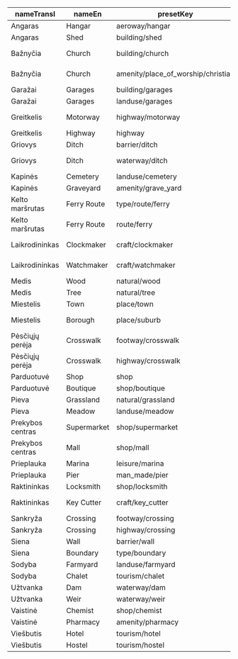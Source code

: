 |nameTransl|nameEn|presetKey|searchable|icon|tags0|tags1|tags2|tags3|tags4|geometryArea|geometryLine|geometryPoint|geometryVertex|geometryRelation|
| ------ | ------ | ------ | ------ | ------ | ------ | ------ | ------ | ------ | ------ | ------ | ------ | ------ | ------ | ------ |
|Angaras|Hangar|aeroway/hangar| | |aeroway=hangar| | | | |area| | | | |
|Angaras|Shed|building/shed| |building|building=shed| | | | |area| |point| | |
|Bažnyčia|Church|building/church| |place-of-worship|building=church| | | | |area| |point| | |
|Bažnyčia|Church|amenity/place_of_worship/christian| |religious-christian|amenity=place_of_worship|religion=christian| | | |area| |point| | |
|Garažai|Garages|building/garages| |warehouse|building=garages| | | | |area| |point| | |
|Garažai|Garages|landuse/garages| | |landuse=garages| | | | |area| | | | |
|Greitkelis|Motorway|highway/motorway| |highway-motorway|highway=motorway| | | | | |line| | | |
|Greitkelis|Highway|highway| | |highway=*| | | | |area|line|point|vertex| |
|Griovys|Ditch|barrier/ditch| | |barrier=ditch| | | | |area|line| | | |
|Griovys|Ditch|waterway/ditch| |waterway-ditch|waterway=ditch| | | | | |line| | | |
|Kapinės|Cemetery|landuse/cemetery| |cemetery|landuse=cemetery| | | | |area| | | | |
|Kapinės|Graveyard|amenity/grave_yard| |cemetery|amenity=grave_yard| | | | |area| |point| | |
|Kelto maršrutas|Ferry Route|type/route/ferry| |route-ferry|type=route|route=ferry| | | | | | | |relation|
|Kelto maršrutas|Ferry Route|route/ferry| |ferry|route=ferry| | | | | |line| | | |
|Laikrodininkas|Clockmaker|craft/clockmaker| |circle-stroked|craft=clockmaker| | | | |area| |point| | |
|Laikrodininkas|Watchmaker|craft/watchmaker| |circle-stroked|craft=watchmaker| | | | |area| |point| | |
|Medis|Wood|natural/wood| |park2|natural=wood| | | | |area| |point| | |
|Medis|Tree|natural/tree| |park|natural=tree| | | | | | |point|vertex| |
|Miestelis|Town|place/town| |town|place=town| | | | |area| |point| | |
|Miestelis|Borough|place/suburb| |triangle-stroked|place=suburb| | | | |area| |point| | |
|Pėsčiųjų perėja|Crosswalk|footway/crosswalk| | |highway=footway|footway=crossing|crossing=zebra| | | |line| | | |
|Pėsčiųjų perėja|Crosswalk|highway/crosswalk| | |highway=crossing|crossing=zebra| | | | | | |vertex| |
|Parduotuvė|Shop|shop| |shop|shop=*| | | | |area| |point| | |
|Parduotuvė|Boutique|shop/boutique| |shop|shop=boutique| | | | |area| |point| | |
|Pieva|Grassland|natural/grassland| | |natural=grassland| | | | |area| |point| | |
|Pieva|Meadow|landuse/meadow| | |landuse=meadow| | | | |area| | | | |
|Prekybos centras|Supermarket|shop/supermarket| |grocery|shop=supermarket| | | | |area| |point| | |
|Prekybos centras|Mall|shop/mall| |shop|shop=mall| | | | |area| |point| | |
|Prieplauka|Marina|leisure/marina| |harbor|leisure=marina| | | | |area| |point|vertex| |
|Prieplauka|Pier|man_made/pier| | |man_made=pier| | | | |area|line| | | |
|Raktininkas|Locksmith|shop/locksmith| |shop|shop=locksmith| | | | |area| |point| | |
|Raktininkas|Key Cutter|craft/key_cutter| |marker-stroked|craft=key_cutter| | | | |area| |point| | |
|Sankryža|Crossing|footway/crossing| | |highway=footway|footway=crossing| | | | |line| | | |
|Sankryža|Crossing|highway/crossing| | |highway=crossing| | | | | | | |vertex| |
|Siena|Wall|barrier/wall| | |barrier=wall| | | | |area|line| | | |
|Siena|Boundary|type/boundary| |boundary|type=boundary| | | | | | | | |relation|
|Sodyba|Farmyard|landuse/farmyard| |farm|landuse=farmyard| | | | |area| | | | |
|Sodyba|Chalet|tourism/chalet| |lodging|tourism=chalet| | | | |area| |point| | |
|Užtvanka|Dam|waterway/dam| |dam|waterway=dam| | | | |area|line|point|vertex| |
|Užtvanka|Weir|waterway/weir| |dam|waterway=weir| | | | | |line| |vertex| |
|Vaistinė|Chemist|shop/chemist| |chemist|shop=chemist| | | | |area| |point| | |
|Vaistinė|Pharmacy|amenity/pharmacy| |pharmacy|amenity=pharmacy| | | | |area| |point| | |
|Viešbutis|Hotel|tourism/hotel| |lodging|tourism=hotel| | | | |area| |point| | |
|Viešbutis|Hostel|tourism/hostel| |lodging|tourism=hostel| | | | |area| |point| | |
